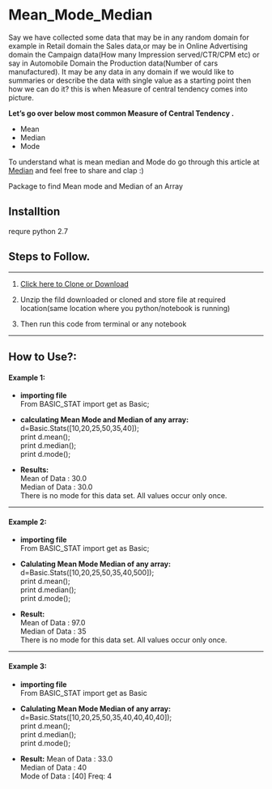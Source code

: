 # Mean_Mode_Median

Say we have collected some data that may be in any random domain for example in Retail domain the Sales data,or may be in Online Advertising domain the Campaign data(How many Impression served/CTR/CPM etc) or say in Automobile Domain the Production data(Number of cars manufactured). It may be any data in any domain if we would like to summaries or describe the data with single value as a starting point then how we can do it? this is when Measure of central tendency comes into picture. 

**Let’s go over below most common Measure of Central Tendency .**
* Mean
* Median
* Mode

To understand what is mean median and Mode do go through this article at [Median](https://medium.com/@vinayak_navale/mean-mode-median-measure-of-central-tendency-cf996948fc3f) and feel free to share and clap :)


Package to find Mean mode and Median of an Array

## Installtion
requre python 2.7

## Steps to Follow.
-----------------------------------------------------------------------------------------------------------------------------------
1. [Click here to Clone or Download](https://github.com/vinayakn/Mean_Mode_Median.git)

2. Unzip the fild downloaded or cloned and store file at required location(same location where you python/notebook is running)

3. Then run this code from terminal or any notebook 
------------------------------------------------------------------------------------------------------------------------------------

## How to Use?:<br /> 

#### Example 1:<br /> 

* **importing file**<br /> 
From  BASIC_STAT import get as Basic;<br /> 

* **calculating Mean Mode and Median of any array:**<br />
 d=Basic.Stats([10,20,25,50,35,40]);<br /> 
 print d.mean();<br /> 
 print d.median();<br /> 
 print d.mode();<br /> 

* **Results:**<br /> 
Mean of Data : 30.0<br /> 
Median of Data : 30.0<br /> 
There is no mode for this data set. All values occur only once.<br /> 


--------------------------------------------------------------------------------------------------------------------------------------

#### Example 2:<br /> 

* **importing file**<br /> 
From  BASIC_STAT import get as Basic;<br /> 

* **Calulating Mean Mode Median of any array:**<br />
d=Basic.Stats([10,20,25,50,35,40,500]);<br /> 
print d.mean();<br /> 
print d.median();<br /> 
print d.mode();<br /> 

* **Result:**<br /> 
Mean of Data : 97.0<br /> 
Median of Data : 35<br /> 
There is no mode for this data set. All values occur only once.<br /> 

---------------------------------------------------------------------------------------------------------------------------------------

#### Example 3:<br /> 

* **importing file**<br /> 
From  BASIC_STAT import get as Basic<br /> 

* **Calulating Mean Mode Median of any array:**<br /> 
d=Basic.Stats([10,20,25,50,35,40,40,40,40]);<br /> 
print d.mean();<br /> 
print d.median();<br /> 
print d.mode();<br /> 

* **Result:**
Mean of Data : 33.0<br /> 
Median of Data : 40<br /> 
Mode of Data : [40]  Freq: 4<br /> 
